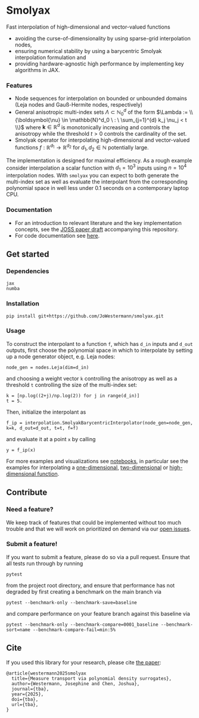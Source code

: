 # Smolyax

Fast interpolation of high-dimensional and vector-valued functions
- avoiding the curse-of-dimensionality by using sparse-grid interpolation nodes, 
- ensuring numerical stability by using a barycentric Smolyak interpolation formulation 
and 
- providing hardware-agnostic high performance by implementing key algorithms in JAX.

### Features
- Node sequences for interpolation on bounded or unbounded domains 
(Leja nodes and Gauß-Hermite nodes, respectively)
- General anisotropic multi-index sets $\Lambda \subset \mathbb{N}_{0}^{d}$ of the form 
$\Lambda := \\{\boldsymbol{\nu} \in \mathbb{N}^d_0  \ : \ \sum_{j=1}^{d} k_j \nu_j < t \\}$
where $\boldsymbol{k}\in \mathbb{R}^{d}$ is monotonically increasing and controls the anisotropy
while the threshold $t > 0$ controls the cardinality of the set.
- Smolyak operator for interpolating high-dimensional and vector-valued functions 
$f : \mathbb{R}^{d_1} \to \mathbb{R}^{d_2}$ for $d_1, d_2 \in \mathbb{N}$ potentially large. 

The implementation is designed for maximal efficiency. 
As a rough example consider interpolation a scalar function with $d_1 = 10^3$ inputs using $n = 10^4$ interpolation nodes.
With `smolyax`  you can expect to both generate the multi-index set 
as well as evaluate the interpolant from the corresponding polynomial space
in well less under $0.1$ seconds on a contemporary laptop CPU.

### Documentation

- For an introduction to relevant literature and the key implementation concepts, see the [JOSS paper draft](https://github.com/JoWestermann/smolyax/blob/main/paper/paper.md) accompanying this repository.
- For code documentation see [here](https://github.com/JoWestermann/smolyax/tree/main/docs).

## Get started

### Dependencies

```
jax
numba
```

### Installation

```
pip install git+https://github.com/JoWestermann/smolyax.git
```

### Usage

To construct the interpolant to a function `f`, which has `d_in` inputs and `d_out` outputs, 
first choose the polynomial space in which to interpolate
by setting up a node generator object, e.g. Leja nodes:
```
node_gen = nodes.Leja(dim=d_in)
```
and choosing a weight vector `k` controlling the anisotropy as well as a threshold `t` controlling the size of 
the multi-index set:
```
k = [np.log((2+j)/np.log(2)) for j in range(d_in)]
t = 5.
```
Then, initialize the interpolant as
```
f_ip = interpolation.SmolyakBarycentricInterpolator(node_gen=node_gen, k=k, d_out=d_out, t=t, f=f)
```
and evaluate it at a point `x` by calling
```
y = f_ip(x)
```

For more examples and visualizations see [notebooks](https://github.com/JoWestermann/smolyax/tree/main/notebooks), 
in particular see the examples for interpolating a 
[one-dimensional](https://github.com/JoWestermann/smolyax/blob/main/notebooks/smolyak_example_1D.ipynb), 
[two-dimensional](https://github.com/JoWestermann/smolyax/blob/main/notebooks/smolyak_example_2D.ipynb)
or [high-dimensional function](https://github.com/JoWestermann/smolyax/blob/main/notebooks/smolyak_example_high_D.ipynb).


## Contribute

### Need a feature?
We keep track of features that could be implemented without too much trouble 
and that we will work on prioritized on demand via our 
[open issues](https://github.com/JoWestermann/smolyax/issues?q=is%3Aissue%20state%3Aopen%20label%3Aenhancement).

### Submit a feature!
If you want to submit a feature, please do so via a pull request. Ensure that all tests run through by running
```
pytest
```
from the project root directory, and ensure that performance has not degraded by first creating a benchmark on the main branch via
```
pytest --benchmark-only --benchmark-save=baseline
```
and compare performance on your feature branch against this baseline via
```
pytest --benchmark-only --benchmark-compare=0001_baseline --benchmark-sort=name --benchmark-compare-fail=min:5%
```

## Cite

If you used this library for your research, please cite [the paper]():

```
@article{westermann2025smolyax
  title={Measure transport via polynomial density surrogates},
  author={Westermann, Josephine and Chen, Joshua},
  journal={tba},
  year={2025},
  doi={tba},
  url={tba},
}
```
